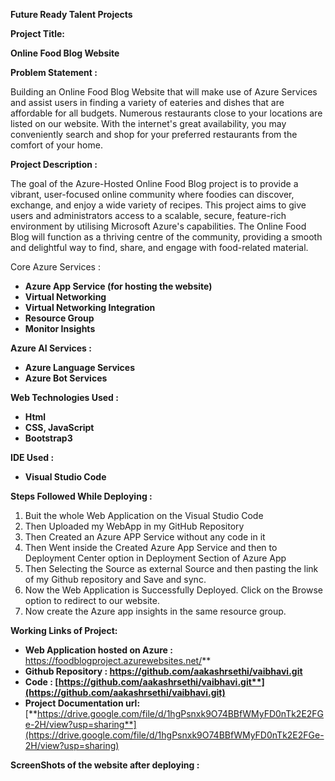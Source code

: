 ﻿**Future Ready Talent Projects**

**Project Title:**

**Online Food Blog Website**

**Problem Statement :**

Building an Online Food Blog Website that will make use of Azure Services and assist users in finding a variety of eateries and dishes that are affordable for all budgets. Numerous restaurants close to your locations are listed on our website. With the internet's great availability, you may conveniently search and shop for your preferred restaurants from the comfort of your home.

**Project Description :**

The goal of the Azure-Hosted Online Food Blog project is to provide a vibrant, user-focused online community where foodies can discover, exchange, and enjoy a wide variety of recipes. This project aims to give users and administrators access to a scalable, secure, feature-rich environment by utilising Microsoft Azure's capabilities. The Online Food Blog will function as a thriving centre of the community, providing a smooth and delightful way to find, share, and engage with food-related material.

Core Azure Services : 

- **Azure App Service (for hosting the website)**
- **Virtual Networking**
- **Virtual Networking Integration**
- **Resource Group**
- **Monitor Insights**

**Azure AI Services :**

- **Azure Language Services** 
- **Azure Bot Services**

**Web Technologies Used :**

- **Html**
- **CSS, JavaScript**
- **Bootstrap3**

**IDE Used :**

- **Visual Studio Code**

**Steps Followed While Deploying :**

1. Buit the whole Web Application on the Visual Studio Code
1. Then Uploaded my WebApp in my GitHub Repository
1. Then Created an Azure APP Service without any code in it
1. Then Went inside the Created Azure App Service and then to Deployment Center option in Deployment Section of Azure App
1. Then Selecting the Source as external Source and then pasting the link of my Github repository and Save and sync.
1. Now the Web Application is Successfully Deployed. Click on the Browse option to redirect to our website.
1. Now create the Azure app insights in the same resource group.

**Working Links of Project:**

- **Web Application hosted on Azure :** https://foodblogproject.azurewebsites.net/** 
- **Github Repository : https://github.com/aakashrsethi/vaibhavi.git**
- **Code : [https://github.com/aakashrsethi/vaibhavi.git**](https://github.com/aakashrsethi/vaibhavi.git)**
- **Project Documentation url:** [**https://drive.google.com/file/d/1hgPsnxk9O74BBfWMyFD0nTk2E2FGe-2H/view?usp=sharing**](https://drive.google.com/file/d/1hgPsnxk9O74BBfWMyFD0nTk2E2FGe-2H/view?usp=sharing)

**ScreenShots of the website after deploying :**

